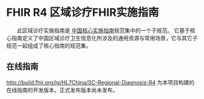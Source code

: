 # FHIR R4 区域诊疗FHIR实施指南

&emsp;&emsp;此区域诊疗实施指南是 [中国核心实施指南](http://build.fhir.org/ig/HL7China/CN-CORE-R4/)规范集中的一个子规范。
它基于核心指南定义了中国区域诊疗卫生信息化所涉及的通用资源与常用场景，它与其它子规范一起组成了核心指南的规范集。

## 在线指南 

http://build.fhir.org/ig/HL7China/SC-Regional-Diagnosis-R4     为本项目构建的在线指南的开发版本。正式发布版本尚未发布。
